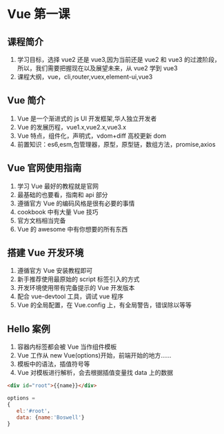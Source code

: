 # Vue 第一课

## 课程简介

1. 学习目标，选择 vue2 还是 vue3,因为当前还是 vue2 和 vue3 的过渡阶段，所以，我们需要把握现在以及展望未来，从 vue2 学到 vue3
2. 课程大纲，vue，cli,router,vuex,element-ui,vue3

## Vue 简介

1. Vue 是一个渐进式的 js UI 开发框架,华人独立开发者
2. Vue 的发展历程，vue1.x,vue2.x,vue3.x
3. Vue 特点，组件化，声明式，vdom+diff 高校更新 dom
4. 前置知识：es6,esm,包管理器，原型，原型链，数组方法，promise,axios

## Vue 官网使用指南

1. 学习 Vue 最好的教程就是官网
2. 最基础的也要看，指南和 api 部分
3. 遵循官方 Vue 的编码风格是很有必要的事情
4. cookbook 中有大量 Vue 技巧
5. 官方文档相当完备
6. Vue 的 awesome 中有你想要的所有东西

## 搭建 Vue 开发环境

1. 遵循官方 Vue 安装教程即可
2. 新手推荐使用最原始的 script 标签引入的方式
3. 开发环境使用带有完备提示的 Vue 开发版本
4. 配合 vue-devtool 工具，调试 vue 程序
5. Vue 的全局配置，在 Vue.config 上，有全局警告，错误除以等等

## Hello 案例

1. 容器内标签都会被 Vue 当作组件模板
2. Vue 工作从 new Vue(options)开始，前端开始的地方......
3. 模板中的语法，插值符号等
4. Vue 对模板进行解析，会去根据插值变量找 data 上的数据

```html
<div id="root">{{name}}</div>
```

```js
options =
{
   el:'#root'，
   data: {name:'Boswell'}
}
```
